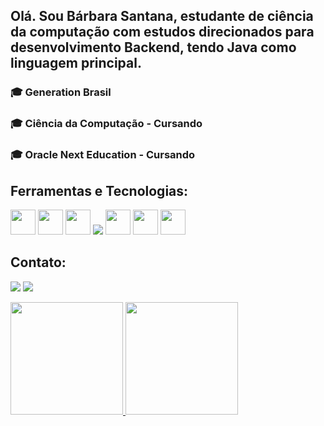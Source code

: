 ## Olá. Sou Bárbara Santana, estudante de ciência da computação com estudos direcionados para desenvolvimento Backend, tendo Java como linguagem principal. 

### 🎓 Generation Brasil
### 🎓 Ciência da Computação - Cursando
### 🎓 Oracle Next Education - Cursando

## Ferramentas e Tecnologias:
<img loading="lazy" src="https://cdn.jsdelivr.net/gh/devicons/devicon/icons/git/git-original.svg" width="40" height="40"/> <img src="https://cdn.jsdelivr.net/gh/devicons/devicon/icons/java/java-original.svg" width="40" height="40"/> <img src="https://devicon-website.vercel.app/api/spring/original.svg" width="40" height="40"/> </img> <img src="https://icongr.am/devicon/mysql-original-wordmark.svg?size=75&color=currentColor"/>  <img src="https://devicon-website.vercel.app/api/html5/original.svg" width="40" height="40"/> <img src= "https://devicon-website.vercel.app/api/css3/original.svg" width="40" height="40"/> <img src="https://devicon-website.vercel.app/api/python/original.svg" width="40" height="40"/>
          
       
            
  ## Contato:

<div>

<a href="https://www.linkedin.com/in/barbara-santana-braz/" target="_blank"><img loading="lazy" src="https://img.shields.io/badge/-LinkedIn-%230077B5?style=for-the-badge&logo=linkedin&logoColor=white" target="_blank"></a>
<a href="https://instagram.com/basanntana" target="_blank"><img loading="lazy" src="https://img.shields.io/badge/-Instagram-%23E4405F?style=for-the-badge&logo=instagram&logoColor=white" target="_blank"></a>


</div>   


<div>
<a href="https://github.com/basanntana">
<img loading="lazy" height="180em" src="https://github-readme-stats.vercel.app/api/top-langs/?username=basanntana&layout=compact&langs_count=7&theme=dracula"/>
<img loading="lazy" height="180em" src="https://github-readme-stats.vercel.app/api?username=basanntana&show_icons=true&theme=dracula&include_all_commits=true&count_private=true"/>
</div>
